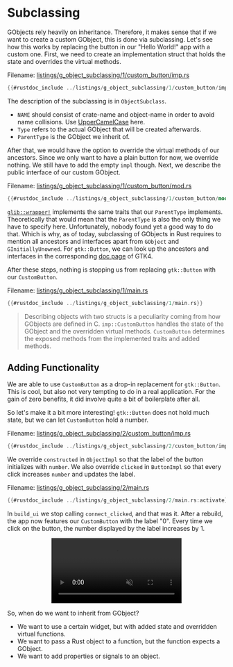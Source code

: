 # Subclassing

GObjects rely heavily on inheritance.
Therefore, it makes sense that if we want to create a custom GObject, this is done via subclassing.
Let's see how this works by replacing the button in our "Hello World!" app with a custom one.
First, we need to create an implementation struct that holds the state and overrides the virtual methods.

Filename: <a class=file-link href="https://github.com/gtk-rs/gtk4-rs/blob/master/book/listings/g_object_subclassing/1/custom_button/imp.rs">listings/g_object_subclassing/1/custom_button/imp.rs</a>

```rust ,no_run,noplayground
{{#rustdoc_include ../listings/g_object_subclassing/1/custom_button/imp.rs}}
```
The description of the subclassing is in `ObjectSubclass`.
- `NAME` should consist of crate-name and object-name in order to avoid name collisions. Use [UpperCamelCase](https://en.wikipedia.org/wiki/Camel_case) here.
- `Type` refers to the actual GObject that will be created afterwards.
- `ParentType` is the GObject we inherit of.

After that, we would have the option to override the virtual methods of our ancestors.
Since we only want to have a plain button for now, we override nothing.
We still have to add the empty `impl` though.
Next, we describe the public interface of our custom GObject.

Filename: <a class=file-link href="https://github.com/gtk-rs/gtk4-rs/blob/master/book/listings/g_object_subclassing/1/custom_button/mod.rs">listings/g_object_subclassing/1/custom_button/mod.rs</a>

```rust ,no_run,noplayground
{{#rustdoc_include ../listings/g_object_subclassing/1/custom_button/mod.rs:mod}}
```

[`glib::wrapper!`](https://gtk-rs.org/gtk-rs-core/stable/latest/docs/glib/macro.wrapper.html) implements the same traits that our `ParentType` implements.
Theoretically that would mean that the `ParentType` is also the only thing we have to specify here.
Unfortunately, nobody found yet a good way to do that.
Which is why, as of today, subclassing of GObjects in Rust requires to mention all ancestors and interfaces apart from `GObject` and `GInitiallyUnowned`.
For `gtk::Button`, we can look up the ancestors and interfaces in the corresponding [doc page](https://docs.gtk.org/gtk4/class.Button.html#hierarchy) of GTK4.

After these steps, nothing is stopping us from replacing `gtk::Button` with our `CustomButton`.

Filename: <a class=file-link href="https://github.com/gtk-rs/gtk4-rs/blob/master/book/listings/g_object_subclassing/1/main.rs">listings/g_object_subclassing/1/main.rs</a>

```rust ,no_run,noplayground
{{#rustdoc_include ../listings/g_object_subclassing/1/main.rs}}
```

> Describing objects with two structs is a peculiarity coming from how GObjects are defined in C.
> `imp::CustomButton` handles the state of the GObject and the overridden virtual methods.
> `CustomButton` determines the exposed methods from the implemented traits and added methods. 

## Adding Functionality

We are able to use `CustomButton` as a drop-in replacement for `gtk::Button`.
This is cool, but also not very tempting to do in a real application.
For the gain of zero benefits, it did involve quite a bit of boilerplate after all.

So let's make it a bit more interesting!
`gtk::Button` does not hold much state, but we can let `CustomButton` hold a number.

Filename: <a class=file-link href="https://github.com/gtk-rs/gtk4-rs/blob/master/book/listings/g_object_subclassing/2/custom_button/imp.rs">listings/g_object_subclassing/2/custom_button/imp.rs</a>

```rust ,no_run,noplayground
{{#rustdoc_include ../listings/g_object_subclassing/2/custom_button/imp.rs}}
```
We override `constructed` in `ObjectImpl` so that the label of the button initializes with `number`.
We also override `clicked` in `ButtonImpl` so that every click increases `number` and updates the label.

Filename: <a class=file-link href="https://github.com/gtk-rs/gtk4-rs/blob/master/book/listings/g_object_subclassing/2/main.rs">listings/g_object_subclassing/2/main.rs</a>

```rust ,no_run,noplayground
{{#rustdoc_include ../listings/g_object_subclassing/2/main.rs:activate}}
```

In `build_ui` we stop calling `connect_clicked`, and that was it.
After a rebuild, the app now features our `CustomButton` with the label "0".
Every time we click on the button, the number displayed by the label increases by 1.

<div style="text-align:center">
 <video autoplay muted loop>
  <source src="vid/g_object_subclassing.webm" type="video/webm">
  <p>A video showing that pressing on a button increases the number</p>
 </video>
</div>

So, when do we want to inherit from GObject?
- We want to use a certain widget, but with added state and overridden virtual functions.
- We want to pass a Rust object to a function, but the function expects a GObject.
- We want to add properties or signals to an object.
